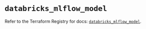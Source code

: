 # `databricks_mlflow_model`

Refer to the Terraform Registry for docs: [`databricks_mlflow_model`](https://registry.terraform.io/providers/databricks/databricks/1.77.0/docs/resources/mlflow_model).
